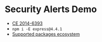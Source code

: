 # Security Alerts Demo
- [CE 2014-6393](https://cve.mitre.org/cgi-bin/cvename.cgi?name=CVE-2014-6393)
- `npm i -E express@4.4.1`
- [Supported packages ecosystem](https://help.github.com/en/github/visualizing-repository-data-with-graphs/listing-the-packages-that-a-repository-depends-on)

